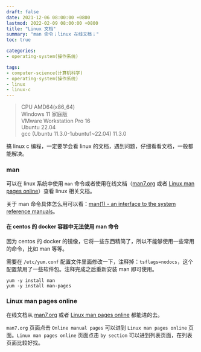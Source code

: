 ```yaml
---
draft: false
date: 2021-12-06 08:00:00 +0800
lastmod: 2022-02-09 08:00:00 +0800
title: "Linux 文档"
summary: "man 命令；linux 在线文档；"
toc: true

categories:
- operating-system(操作系统)

tags:
- computer-science(计算机科学)
- operating-system(操作系统)
- linux
- linux-c
---
```


> CPU AMD64(x86_64)<br/>
> Windows 11 家庭版<br/>
> VMware Workstation Pro 16<br/>
> Ubuntu 22.04<br/>
> gcc (Ubuntu 11.3.0-1ubuntu1~22.04) 11.3.0

搞 linux c 编程，一定要学会看 linux 的文档，遇到问题，仔细看看文档，一般都能解决。

### man

可以在 linux 系统中使用 `man` 命令或者使用在线文档（[man7.org](https://man7.org/index.html) 或者 [Linux man pages online](https://man7.org/linux/man-pages/index.html)）查看 linux 相关文档。

关于 man 命令具体怎么用可以看：[man(1) - an interface to the system reference manuals](https://man7.org/linux/man-pages/man1/man.1.html)。

#### 在 centos 的 docker 容器中无法使用 man 命令

因为 centos 的 docker 的镜像，它将一些东西精简了，所以不能够使用一些常用的命令，比如 man 等等。

需要在 `/etc/yum.conf` 配置文件里面修改一下，注释掉：`tsflags=nodocs`，这个配置禁用了一些软件包。注释完成之后重新安装 man 即可使用。

```
yum -y install man
yum -y install man-pages
```

### Linux man pages online

在线文档从 [man7.org](https://man7.org/index.html) 或者 [Linux man pages online](https://man7.org/linux/man-pages/index.html) 都能进的去。

`man7.org` 页面点击 `Online manual pages` 可以进到 `Linux man pages online` 页面。`Linux man pages online` 页面点击 `by section` 可以进到列表页面，在列表页面比较好找。
